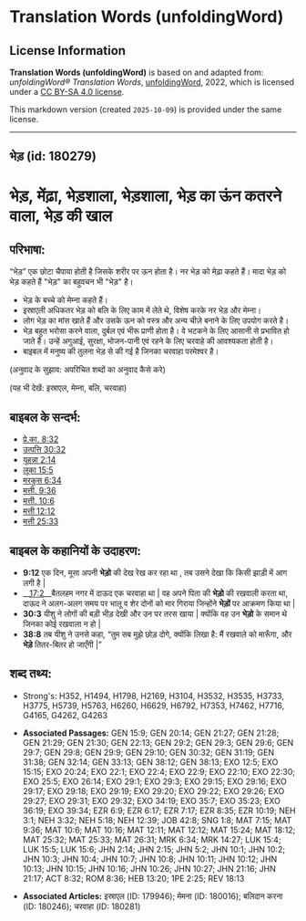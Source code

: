 # Translation Words (unfoldingWord)

## License Information

**Translation Words (unfoldingWord)** is based on and adapted from: _unfoldingWord® Translation Words_, [unfoldingWord](https://unfoldingword.org/utw), 2022, which is licensed under a [CC BY-SA 4.0 license](https://creativecommons.org/licenses/by-sa/4.0/legalcode.en).

This markdown version (created `2025-10-09`) is provided under the same license.



--------------------------------

## भेड़ (id: 180279)

भेड़, मेंढ़ा, भेड़शाला, भेड़शाला, भेड़ का ऊंन कतरने वाला, भेड़ की खाल
==================================================================

परिभाषा:
--------

“भेड़” एक छोटा चैपाया होती है जिसके शरीर पर ऊन होता है। नर भेड़ को मेढ़ा कहते हैं। मादा भेड़ को भेड़ कहते हैं "भेड़" का बहुवचन भी "भेड़" है।

* भेड़ के बच्चे को मेम्ना कहते हैं।
* इस्राएली अधिकतर भेड़ को बलि के लिए काम में लेते थे, विशेष करके नर भेड़ और मेम्ना।
* लोग भेड़ का मांस खाते हैं और उसके ऊन को वस्त्र और अन्य चीज़े बनाने के लिए उपयोग करते है।
* भेड़ बहुत भरोसा करने वाला, दुर्बल एवं भीरू प्राणी होता है। वे भटकने के लिए आसानी से प्रभावित हो जाते हैं। उन्हें अगुआई, सुरक्षा, भोजन\-पानी एवं रहने के लिए चरवाहे की आवश्यकता होती है।
* बाइबल में मनुष्य की तुलना भेड़ से की गई है जिनका चरवाहा परमेश्वर है।

(अनुवाद के सुझाव: अपरिचित शब्दों का अनुवाद कैसे करे)

(यह भी देखें: इस्राएल, मेम्ना, बलि, चरवाहा)

बाइबल के सन्दर्भ:
-----------------

* [प्रे.का. 8:32](https://ref.ly/Acts8:32)
* [उत्पत्ति 30:32](https://ref.ly/Gen30:32)
* [यूहन्ना 2:14](https://ref.ly/John2:14)
* [लूका 15:5](https://ref.ly/Luke15:5)
* [मरकुस 6:34](https://ref.ly/Mark6:34)
* [मत्ती. 9:36](https://ref.ly/Matt9:36)
* [मत्ती. 10:6](https://ref.ly/Matt10:6)
* [मत्ती 12:12](https://ref.ly/Matt12:12)
* [मत्ती 25:33](https://ref.ly/Matt25:33)

बाइबल के कहानियों के उदाहरण:
----------------------------

* **9:12** एक दिन, मूसा अपनी **भेड़ो** की देख रेख कर रहा था , तब उसने देखा कि किसी झाड़ी में आग लगी है \|
* \_\_[17:2](rc://*/tn/help/obs/17/02)\_\_बैतलहम नगर में दाऊद एक चरवाहा था \| वह अपने पिता की **भेड़ो** की रखवाली करता था, दाऊद ने अलग\-अलग समय पर भालू व शेर दोनों को मार गिराया जिन्होंने **भेड़ों** पर आक्रमण किया था \|
* **30:3** यीशु ने लोगों की बड़ी भीड़ देखी और उन पर तरस खाया \| क्योंकि वह उन **भेड़ो** के समान थे जिनका कोई रखवाला न हो \|
* **38:8** तब यीशु ने उनसे कहा, “तुम सब मुझे छोड़ दोगे, क्योंकि लिखा है: मैं रखवाले को मारूँगा, और **भेड़े** तितर\-बितर हो जाएँगी \|”

शब्द तथ्य:
----------

* Strong's: H352, H1494, H1798, H2169, H3104, H3532, H3535, H3733, H3775, H5739, H5763, H6260, H6629, H6792, H7353, H7462, H7716, G4165, G4262, G4263

* **Associated Passages:** GEN 15:9; GEN 20:14; GEN 21:27; GEN 21:28; GEN 21:29; GEN 21:30; GEN 22:13; GEN 29:2; GEN 29:3; GEN 29:6; GEN 29:7; GEN 29:8; GEN 29:9; GEN 29:10; GEN 30:32; GEN 31:19; GEN 31:38; GEN 32:14; GEN 33:13; GEN 38:12; GEN 38:13; EXO 12:5; EXO 15:15; EXO 20:24; EXO 22:1; EXO 22:4; EXO 22:9; EXO 22:10; EXO 22:30; EXO 25:5; EXO 26:14; EXO 29:1; EXO 29:3; EXO 29:15; EXO 29:16; EXO 29:17; EXO 29:18; EXO 29:19; EXO 29:20; EXO 29:22; EXO 29:26; EXO 29:27; EXO 29:31; EXO 29:32; EXO 34:19; EXO 35:7; EXO 35:23; EXO 36:19; EXO 39:34; EZR 6:9; EZR 6:17; EZR 7:17; EZR 8:35; EZR 10:19; NEH 3:1; NEH 3:32; NEH 5:18; NEH 12:39; JOB 42:8; SNG 1:8; MAT 7:15; MAT 9:36; MAT 10:6; MAT 10:16; MAT 12:11; MAT 12:12; MAT 15:24; MAT 18:12; MAT 25:32; MAT 25:33; MAT 26:31; MRK 6:34; MRK 14:27; LUK 15:4; LUK 15:5; LUK 15:6; JHN 2:14; JHN 2:15; JHN 5:2; JHN 10:1; JHN 10:2; JHN 10:3; JHN 10:4; JHN 10:7; JHN 10:8; JHN 10:11; JHN 10:12; JHN 10:13; JHN 10:15; JHN 10:16; JHN 10:26; JHN 10:27; JHN 21:16; JHN 21:17; ACT 8:32; ROM 8:36; HEB 13:20; 1PE 2:25; REV 18:13
* **Associated Articles:** इस्राएल (ID: 179946); मेमना (ID: 180016); बलिदान करना (ID: 180246); चरवाहा (ID: 180281)

